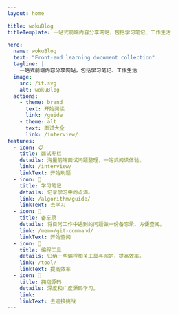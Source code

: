 ```yaml
---
layout: home

title: wokuBlog
titleTemplate: 一站式前端内容分享网站，包括学习笔记、工作生活

hero:
  name: wokuBlog
  text: "Front-end learning document collection"
  tagline: |
    一站式前端内容分享网站，包括学习笔记、工作生活
  image:
    src: /it.svg
    alt: wokuBlog
  actions:
    - theme: brand
      text: 开始阅读
      link: /guide
    - theme: alt
      text: 面试大全
      link: /interview/
features:
  - icon: 📋
    title: 面试专栏
    details: 海量前端面试问题整理，一站式阅读体验。
    link: /interview/
    linkText: 开始刷题
  - icon: 📓
    title: 学习笔记
    details: 记录学习中的点滴。
    link: /algorithm/guide/
    linkText: 去学习
  - icon: 🚚
    title: 备忘录
    details: 将日常工作中遇到的问题做一份备忘录，方便查阅。
    link: /memo/git-command/
    linkText: 开始查阅
  - icon: 🔧
    title: 编程工具
    details: 归纳一些编程相关工具与网站，提高效率。
    link: /tool/
    linkText: 提高效率
  - icon: 🎉
    title: 拥抱源码
    details: 深度和广度源码学习。
    link: 
    linkText: 去迎接挑战
---
```


